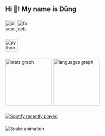 <h2 align="left">Hi 👋! My name is Dũng</h2>

###

<div align="left">
  <a href="https://discord.com/xdgamervn" target="_blank">
    <img src="https://img.shields.io/static/v1?message=Discord&logo=discord&label=&color=7289DA&logoColor=white&labelColor=&style=for-the-badge" height="35" alt="discord logo"  />
  </a>
  <a href="https://www.facebook.com/dunp69/" target="_blank">
    <img src="https://img.shields.io/static/v1?message=Facebook&logo=facebook&label=&color=1877F2&logoColor=white&labelColor=&style=for-the-badge" height="35" alt="facebook logo"  />
  </a>
</div>

###

<div align="left">
  <img src="https://cdn.jsdelivr.net/gh/devicons/devicon/icons/python/python-original.svg" height="40" alt="python logo"  />
</div>

###

<div align="left">
  <img src="https://github-readme-stats.vercel.app/api?username=VanDung-dev&hide_title=false&hide_rank=false&show_icons=true&include_all_commits=true&count_private=true&disable_animations=false&theme=dark&locale=en&hide_border=false" height="150" alt="stats graph"  />
  <img src="https://github-readme-stats.vercel.app/api/top-langs?username=VanDung-dev&locale=en&hide_title=false&layout=compact&card_width=320&langs_count=5&theme=dark&hide_border=false" height="150" alt="languages graph"  />
</div>

###

<div align="left">
  <a href="https://open.spotify.com/user/y61sgc4xgewprvrppvrkyip4j">
    <img src="https://spotify-recently-played-readme.vercel.app/api?user=y61sgc4xgewprvrppvrkyip4j&count=5&unique=false" alt="Spotify recently played"  />
  </a>
</div>

###

<img src="https://raw.githubusercontent.com/VanDung-dev/VanDung-dev/snake.svg" alt="Snake animation" />

###
